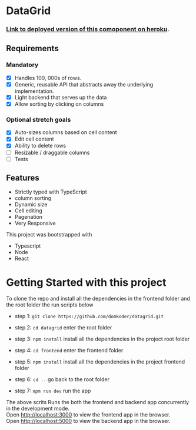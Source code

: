 # DataGrid

### [Link to deployed version of this comoponent on heroku](https://klas-datagrid.herokuapp.com/).

## Requirements

### Mandatory

- [x] Handles 100, 000s of rows.
- [x] Generic, reusable API that abstracts away the underlying implementation.
- [x] Light backend that serves up the data
- [x] Allow sorting by clicking on columns

### Optional stretch goals

- [x] Auto-sizes columns based on cell content
- [x] Edit cell content
- [x] Ability to delete rows
- [ ] Resizable / draggable columns
- [ ] Tests

## Features

- Strictly typed with TypeScript
- column sorting
- Dynamic size
- Cell editing
- Pagenation
- Very Responsive

This project was bootstrapped with

- Typescript
- Node
- React

# Getting Started with this project

To clone the repo and install all the dependencies in the frontend folder and the root folder the run scripts below

- step 1: `git clone https://github.com/domkoder/datagrid.git`

- step 2: `cd datagrid` enter the root folder

- step 3: `npm install` install all the dependencies in the project root folder

- step 4: `cd frontend` enter the frontend folder

- step 5: `npm install` install all the dependencies in the project frontend folder

- step 6: `cd ..` go back to the root folder

- step 7: `npm run dev` run the app

The above scrits Runs the both the frontend and backend app concurrently in the development mode.\
Open [http://localhost:3000](http://localhost:3000) to view the frontend app in the browser.\
Open [http://localhost:5000](http://localhost:3000) to view the backend app in the browser.
